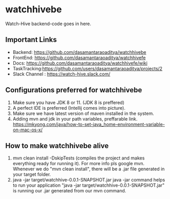 # watchhivebe
Watch-Hive backend-code goes in here.


## Important Links
* Backend: https://github.com/dasamantaraoaditya/watchhivebe
* FrontEnd: https://github.com/dasamantaraoaditya/watchhivefe
* Docs: https://github.com/dasamantaraoaditya/watchhivefe/wiki
* TaskTracking:https://github.com/users/dasamantaraoaditya/projects/2 
* Slack Channel : https://watch-hive.slack.com/

## Configurations preferred for watchhivebe
1) Make sure you have JDK 8 or 11. (JDK 8 is preffered)
2) A perfect IDE is preferred (Intellij comes into picture).
3) Make sure we have latest version of maven installed in the system.
4) Adding mvn and jdk in your path variables, preffarable link.
     https://mkyong.com/java/how-to-set-java_home-environment-variable-on-mac-os-x/

## How to make watchhivebe alive
1) mvn clean install -DskipTests (compiles the project and makes everything ready for running it).
     For more info pls google mvn.
     Whenever we do "mvn clean install", there will be a .jar file generated in your target folder.
2) java -jar target/watchhive-0.0.1-SNAPSHOT.jar
     java -jar command helps to run your application
     "java -jar target/watchhive-0.0.1-SNAPSHOT.jar" is running our .jar generated from our mvn command.

